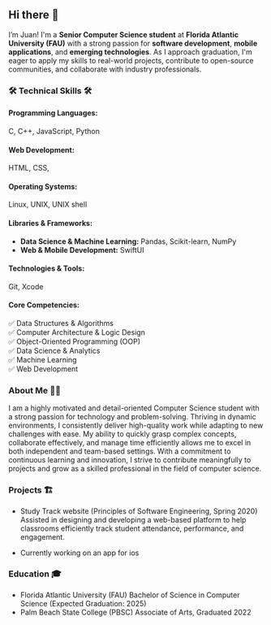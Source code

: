 ## Hi there 👋

I’m Juan! I'm a **Senior Computer Science student** at **Florida Atlantic University (FAU)** with a strong passion for **software development**, **mobile applications**, and **emerging technologies**. As I approach graduation, I'm eager to apply my skills to real-world projects, contribute to open-source communities, and collaborate with industry professionals.

### 🛠 Technical Skills 🛠️
#### **Programming Languages:**
C, C++, JavaScript, Python

#### **Web Development:**
HTML, CSS, 

#### **Operating Systems:**
Linux, UNIX, UNIX shell 

#### **Libraries & Frameworks:**
- **Data Science & Machine Learning:** Pandas, Scikit-learn, NumPy  
- **Web & Mobile Development:** SwiftUI  

#### **Technologies & Tools:**
Git, Xcode

#### **Core Competencies:**
✅ Data Structures & Algorithms  
✅ Computer Architecture & Logic Design  
✅ Object-Oriented Programming (OOP)  
✅ Data Science & Analytics  
✅ Machine Learning  
✅ Web Development  

### About Me 👨‍💻
I am a highly motivated and detail-oriented Computer Science student with a strong passion for technology and problem-solving. Thriving in dynamic environments, I consistently deliver high-quality work while adapting to new challenges with ease. My ability to quickly grasp complex concepts, collaborate effectively, and manage time efficiently allows me to excel in both independent and team-based settings. With a commitment to continuous learning and innovation, I strive to contribute meaningfully to projects and grow as a skilled professional in the field of computer science.

### Projects 🏗️
- Study Track website (Principles of Software Engineering, Spring 2020) 
  Assisted in designing and developing a web-based platform to help classrooms efficiently track student attendance,           performance, and engagement.

- Currently working on an app for ios

### Education 🎓
- Florida Atlantic University (FAU)
    Bachelor of Science in Computer Science (Expected Graduation: 2025)
- Palm Beach State College (PBSC)
    Associate of Arts, Graduated 2022
